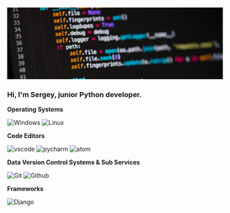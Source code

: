 ![banner](https://raw.githubusercontent.com/todtk/todtk/main/banner.jpg)

### Hi, I'm Sergey, junior Python developer.

<b>Operating Systems</b>

![Windows](https://img.shields.io/badge/-Windows-0078d4?logo=Windows&style=for-the-badge&logoColor=white)
![Linux](https://img.shields.io/badge/-Linux-FCC624?logo=Linux&style=for-the-badge&logoColor=black)

<b>Code Editors</b>

![vscode](https://img.shields.io/badge/-Visual%20Studio%20Code-0078d4?logo=VisualStudioCode&style=for-the-badge&logoColor=white)
![pycharm](https://img.shields.io/badge/-PyCharm-81e66e?logo=PyCharm&style=for-the-badge&logoColor=black)
![atom](https://img.shields.io/badge/-atom-66595C?logo=Atom&style=for-the-badge&logoColor=white)

<b>Data Version Control Systems & Sub Services</b>

![Git](https://img.shields.io/badge/-Git-F05032?logo=Git&style=for-the-badge&logoColor=white)
![Github](https://img.shields.io/badge/-Github-181717?logo=Github&style=for-the-badge&logoColor=white)

<b>Frameworks</b>

![Django](https://img.shields.io/badge/-Django-092E20?logo=Django&style=for-the-badge&logoColor=white)

